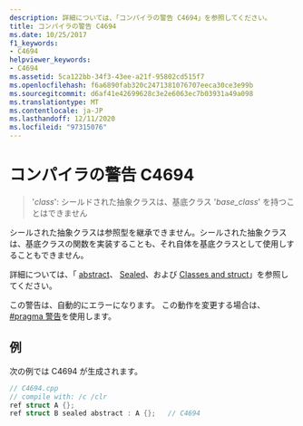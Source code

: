 ```yaml
---
description: 詳細については、「コンパイラの警告 C4694」を参照してください。
title: コンパイラの警告 C4694
ms.date: 10/25/2017
f1_keywords:
- C4694
helpviewer_keywords:
- C4694
ms.assetid: 5ca122bb-34f3-43ee-a21f-95802cd515f7
ms.openlocfilehash: f6a6890fab320c2471381076707eeca30ce3e99b
ms.sourcegitcommit: d6af41e42699628c3e2e6063ec7b03931a49a098
ms.translationtype: MT
ms.contentlocale: ja-JP
ms.lasthandoff: 12/11/2020
ms.locfileid: "97315076"
---
```

# <a name="compiler-warning-c4694"></a>コンパイラの警告 C4694

> '*class*': シールドされた抽象クラスは、基底クラス '*base_class*' を持つことはできません

シールされた抽象クラスは参照型を継承できません。シールされた抽象クラスは、基底クラスの関数を実装することも、それ自体を基底クラスとして使用しすることもできません。

詳細については、「 [abstract](../../extensions/abstract-cpp-component-extensions.md)、 [Sealed](../../extensions/sealed-cpp-component-extensions.md)、および [Classes and struct](../../extensions/classes-and-structs-cpp-component-extensions.md)」を参照してください。

この警告は、自動的にエラーになります。 この動作を変更する場合は、 [#pragma 警告](../../preprocessor/warning.md)を使用します。

## <a name="example"></a>例

次の例では C4694 が生成されます。

```cpp
// C4694.cpp
// compile with: /c /clr
ref struct A {};
ref struct B sealed abstract : A {};   // C4694
```
